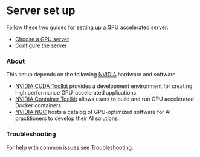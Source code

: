 # Server set up

Follow these two guides for setting up a GPU accelerated server:

* [Choose a GPU server](choose-a-gpu-server.md)
* [Configure the server](configure-the-server.md)

### About

This setup depends on the following [NVIDIA](https://www.nvidia.com/en-us/) hardware and software.

* [NVIDIA CUDA Toolkit](https://developer.nvidia.com/cuda-downloads) provides a development environment for creating high performance GPU-accelerated applications.
* [NVIDIA Container Toolkit](https://github.com/NVIDIA/nvidia-docker) allows users to build and run GPU accelerated Docker containers.
* [NVIDIA NGC](https://catalog.ngc.nvidia.com/) hosts a catalog of GPU-optimized software for AI practitioners to develop their AI solutions.

### Troubleshooting

For help with common issues see [Troubleshooting](resources/troubleshooting.md).
